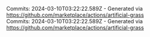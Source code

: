 Commits: 2024-03-10T03:22:22.589Z - Generated via https://github.com/marketplace/actions/artificial-grass
<br>
Commits: 2024-03-10T03:22:22.589Z - Generated via https://github.com/marketplace/actions/artificial-grass
<br>
